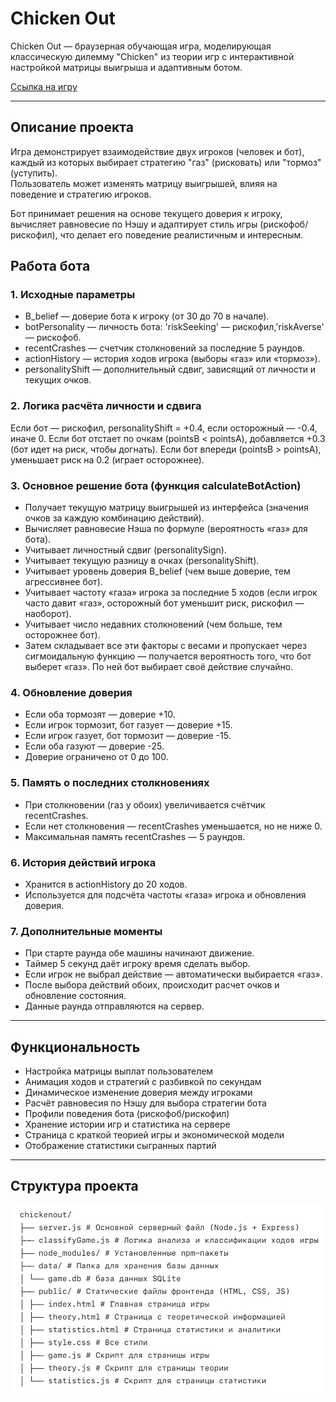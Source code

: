 # Chicken Out

Chicken Out — браузерная обучающая игра, моделирующая классическую дилемму "Chicken" из теории игр с интерактивной настройкой матрицы выигрыша и адаптивным ботом.

[Ссылка на игру](http://95.163.221.29:3000)

---

## Описание проекта

Игра демонстрирует взаимодействие двух игроков (человек и бот), каждый из которых выбирает стратегию "газ" (рисковать) или "тормоз" (уступить).  
Пользователь может изменять матрицу выигрышей, влияя на поведение и стратегию игроков.

Бот принимает решения на основе текущего доверия к игроку, вычисляет равновесие по Нэшу и адаптирует стиль игры (рискофоб/рискофил), что делает его поведение реалистичным и интересным.

## Работа бота

### 1. Исходные параметры
- B_belief — доверие бота к игроку (от 30 до 70 в начале).
- botPersonality — личность бота: 'riskSeeking' — рискофил,'riskAverse' — рискофоб.
- recentCrashes — счетчик столкновений за последние 5 раундов.
- actionHistory — история ходов игрока (выборы «газ» или «тормоз»).
- personalityShift — дополнительный сдвиг, зависящий от личности и текущих очков.
  
### 2. Логика расчёта личности и сдвига
Если бот — рискофил, personalityShift = +0.4, если осторожный — -0.4, иначе 0.
Если бот отстает по очкам (pointsB < pointsA), добавляется +0.3 (бот идет на риск, чтобы догнать).
Если бот впереди (pointsB > pointsA), уменьшает риск на 0.2 (играет осторожнее).

### 3. Основное решение бота (функция calculateBotAction)
- Получает текущую матрицу выигрышей из интерфейса (значения очков за каждую комбинацию действий).
- Вычисляет равновесие Нэша по формуле (вероятность «газ» для бота).
- Учитывает личностный сдвиг (personalitySign).
- Учитывает текущую разницу в очках (personalityShift).
- Учитывает уровень доверия B_belief (чем выше доверие, тем агрессивнее бот).
- Учитывает частоту «газа» игрока за последние 5 ходов (если игрок часто давит «газ», осторожный бот уменьшит риск, рискофил — наоборот).
- Учитывает число недавних столкновений (чем больше, тем осторожнее бот).
- Затем складывает все эти факторы с весами и пропускает через сигмоидальную функцию — получается вероятность того, что бот выберет «газ». По ней бот выбирает своё действие случайно.

### 4. Обновление доверия
- Если оба тормозят — доверие +10.
- Если игрок тормозит, бот газует — доверие +15.
- Если игрок газует, бот тормозит — доверие -15.
- Если оба газуют — доверие -25.
- Доверие ограничено от 0 до 100.
  
### 5. Память о последних столкновениях
- При столкновении (газ у обоих) увеличивается счётчик recentCrashes.
- Если нет столкновения — recentCrashes уменьшается, но не ниже 0.
- Максимальная память recentCrashes — 5 раундов.

### 6. История действий игрока
- Хранится в actionHistory до 20 ходов.
- Используется для подсчёта частоты «газа» игрока и обновления доверия.

### 7. Дополнительные моменты
- При старте раунда обе машины начинают движение.
- Таймер 5 секунд даёт игроку время сделать выбор.
- Если игрок не выбрал действие — автоматически выбирается «газ».
- После выбора действий обоих, происходит расчет очков и обновление состояния.
- Данные раунда отправляются на сервер.

---

## Функциональность

- Настройка матрицы выплат пользователем  
- Анимация ходов и стратегий с разбивкой по секундам  
- Динамическое изменение доверия между игроками  
- Расчёт равновесия по Нэшу для выбора стратегии бота  
- Профили поведения бота (рискофоб/рискофил)  
- Хранение истории игр и статистика на сервере  
- Страница с краткой теорией игры и экономической модели  
- Отображение статистики сыгранных партий

---

## Структура проекта

![Схема игры](photo.jpeg)


